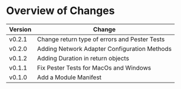 # Overview of Changes

Version | Change
-|-
v0.2.1 | Change return type of errors and Pester Tests
v0.2.0 | Adding Network Adapter Configuration Methods
v0.1.2 | Adding Duration in return objects
v0.1.1 | Fix Pester Tests for MacOs and Windows
v0.1.0 | Add a Module Manifest
